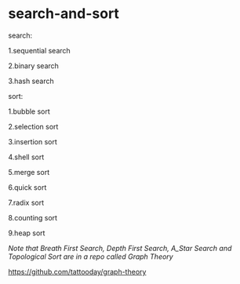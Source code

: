 
# search-and-sort
search:

1.sequential search

2.binary search

3.hash search


sort:

1.bubble sort

2.selection sort

3.insertion sort

4.shell sort

5.merge sort

6.quick sort

7.radix sort

8.counting sort

9.heap sort

*Note that Breath First Search, Depth First Search, A_Star Search and Topological Sort are in a repo called Graph Theory*

https://github.com/tattooday/graph-theory
